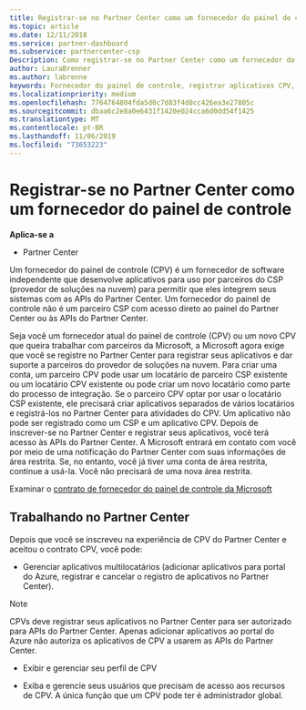```yaml
---
title: Registrar-se no Partner Center como um fornecedor do painel de controle | Centro de parceiros
ms.topic: article
ms.date: 12/11/2018
ms.service: partner-dashboard
ms.subservice: partnercenter-csp
Description: Como registrar-se no Partner Center como um fornecedor do painel de controle
author: LauraBrenner
ms.author: labrenne
keywords: Fornecedor do painel de controle, registrar aplicativos CPV, gerenciar aplicativos CPV
ms.localizationpriority: medium
ms.openlocfilehash: 7764764804fda5d0c7d83f4d0cc426ea3e27805c
ms.sourcegitcommit: dbaa6c2e8a0e6431f1420e024cca6d0dd54f1425
ms.translationtype: MT
ms.contentlocale: pt-BR
ms.lasthandoff: 11/06/2019
ms.locfileid: "73653223"
---
```

# <a name="enroll-in-partner-center-as-a-control-panel-vendor"></a>Registrar-se no Partner Center como um fornecedor do painel de controle

**Aplica-se a**

- Partner Center

Um fornecedor do painel de controle (CPV) é um fornecedor de software independente que desenvolve aplicativos para uso por parceiros do CSP (provedor de soluções na nuvem) para permitir que eles integrem seus sistemas com as APIs do Partner Center. Um fornecedor do painel de controle não é um parceiro CSP com acesso direto ao painel do Partner Center ou às APIs do Partner Center.

Seja você um fornecedor atual do painel de controle (CPV) ou um novo CPV que queira trabalhar com parceiros da Microsoft, a Microsoft agora exige que você se registre no Partner Center para registrar seus aplicativos e dar suporte a parceiros do provedor de soluções na nuvem. Para criar uma conta, um parceiro CPV pode usar um locatário de parceiro CSP existente ou um locatário CPV existente ou pode criar um novo locatário como parte do processo de integração. Se o parceiro CPV optar por usar o locatário CSP existente, ele precisará criar aplicativos separados de vários locatários e registrá-los no Partner Center para atividades do CPV. Um aplicativo não pode ser registrado como um CSP e um aplicativo CPV. Depois de inscrever-se no Partner Center e registrar seus aplicativos, você terá acesso às APIs do Partner Center.  A Microsoft entrará em contato com você por meio de uma notificação do Partner Center com suas informações de área restrita. Se, no entanto, você já tiver uma conta de área restrita, continue a usá-la. Você não precisará de uma nova área restrita.   

Examinar o [contrato de fornecedor do painel de controle da Microsoft](https://go.microsoft.com/fwlink/?linkid=2055198)


## <a name="working-in-partner-center"></a>Trabalhando no Partner Center
Depois que você se inscreveu na experiência de CPV do Partner Center e aceitou o contrato CPV, você pode:

- Gerenciar aplicativos multilocatários (adicionar aplicativos para portal do Azure, registrar e cancelar o registro de aplicativos no Partner Center).

>[!Note] 
>CPVs deve registrar seus aplicativos no Partner Center para ser autorizado para APIs do Partner Center. Apenas adicionar aplicativos ao portal do Azure não autoriza os aplicativos de CPV a usarem as APIs do Partner Center. 

- Exibir e gerenciar seu perfil de CPV 

- Exiba e gerencie seus usuários que precisam de acesso aos recursos de CPV. A única função que um CPV pode ter é administrador global.


